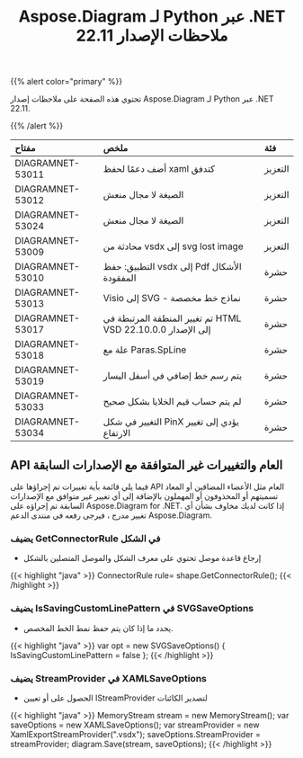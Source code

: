 ﻿---
title: Aspose.Diagram لـ Python عبر .NET 22.11 ملاحظات الإصدار
type: docs
weight: 16
url: /ar/python-net/aspose-diagram-for-python-via-net-22-11-release-notes/
---
{{% alert color="primary" %}} 

تحتوي هذه الصفحة على ملاحظات إصدار Aspose.Diagram لـ Python عبر .NET 22.11.

{{% /alert %}} 

|**مفتاح**|**ملخص**|**فئة**|
|:- |:- |:- |
|DIAGRAMNET-53011|أضف دعمًا لحفظ xaml كتدفق|التعزيز|
|DIAGRAMNET-53012|الصيغة لا مجال منعش|التعزيز|
|DIAGRAMNET-53024|الصيغة لا مجال منعش|التعزيز|
|DIAGRAMNET-53009|محادثة من vsdx إلى svg lost image|التعزيز|
|DIAGRAMNET-53010|التطبيق: حفظ vsdx إلى Pdf الأشكال المفقودة|حشرة|
|DIAGRAMNET-53013|Visio إلى SVG - نماذج خط مخصصة|حشرة|
|DIAGRAMNET-53017|تم تغيير المنطقة المرتبطة في HTML VSD إلى الإصدار 22.10.0.0|حشرة|
|DIAGRAMNET-53018|علة مع Paras.SpLine|حشرة|
|DIAGRAMNET-53019|يتم رسم خط إضافي في أسفل اليسار|حشرة|
|DIAGRAMNET-53033|لم يتم حساب قيم الخلايا بشكل صحيح|حشرة|
|DIAGRAMNET-53034|التغيير في شكل PinX يؤدي إلى تغيير الارتفاع|حشرة|

## **API العام والتغييرات غير المتوافقة مع الإصدارات السابقة**
فيما يلي قائمة بأية تغييرات تم إجراؤها على API العام مثل الأعضاء المضافين أو المعاد تسميتهم أو المحذوفون أو المهملون بالإضافة إلى أي تغيير غير متوافق مع الإصدارات السابقة تم إجراؤه على Aspose.Diagram for .NET. إذا كانت لديك مخاوف بشأن أي تغيير مدرج ، فيرجى رفعه في منتدى الدعم Aspose.Diagram.

### **يضيف GetConnectorRule في الشكل**
- إرجاع قاعدة موصل تحتوي على معرف الشكل والموصل المتصلين بالشكل

{{< highlight "java" >}}
ConnectorRule rule= shape.GetConnectorRule();
{{< /highlight >}}

### **يضيف IsSavingCustomLinePattern في SVGSaveOptions**
- يحدد ما إذا كان يتم حفظ نمط الخط المخصص.

{{< highlight "java" >}}
var opt = new SVGSaveOptions()
{
     IsSavingCustomLinePattern = false
};
{{< /highlight >}}

### **يضيف StreamProvider في XAMLSaveOptions**
- الحصول على أو تعيين IStreamProvider لتصدير الكائنات

{{< highlight "java" >}}
MemoryStream stream = new MemoryStream();
var saveOptions = new XAMLSaveOptions();
var streamProvider = new XamlExportStreamProvider(".vsdx");
saveOptions.StreamProvider = streamProvider;
diagram.Save(stream, saveOptions);
{{< /highlight >}}